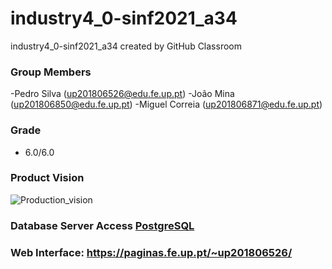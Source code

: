 # industry4_0-sinf2021_a34
industry4_0-sinf2021_a34 created by GitHub Classroom

### Group Members
 -Pedro Silva (up201806526@edu.fe.up.pt)
 -João Mina (up201806850@edu.fe.up.pt)
 -Miguel Correia (up201806871@edu.fe.up.pt)

### Grade
 - 6.0/6.0

### Product Vision
![Production_vision](https://user-images.githubusercontent.com/78810496/108132578-fc9f9480-70aa-11eb-9139-7d9e119ac6d3.png)

### Database Server Access [PostgreSQL](https://db.fe.up.pt/phppgadmin/)

### Web Interface: https://paginas.fe.up.pt/~up201806526/

